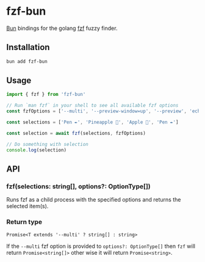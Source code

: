 # fzf-bun

[Bun](https://bun.sh/) bindings for the golang [fzf](https://github.com/junegunn/fzf) fuzzy finder.

## Installation

```sh
bun add fzf-bun
```

## Usage

```ts
import { fzf } from 'fzf-bun'

// Run `man fzf` in your shell to see all available fzf options
const fzfOptions = ['--multi', '--preview-window=up', '--preview', 'echo {}']

const selections = ['Pen ✒️', 'Pineapple 🍍', 'Apple 🍎', 'Pen ✒️']

const selection = await fzf(selections, fzfOptions)

// Do something with selection
console.log(selection)
```

## API

### fzf(selections: string[], options?: OptionType[])

Runs fzf as a child process with the specified options and returns the selected item(s).

### Return type

`Promise<T extends '--multi' ? string[] : string>`

If the `--multi` fzf option is provided to `options?: OptionType[]` then `fzf`
will return `Promise<string[]>` other wise it will return `Promise<string>`.
